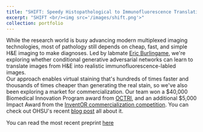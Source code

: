 ```yaml
---
title: "SHIFT: Speedy Histopathological to Immunofluorescence Translation"
excerpt: "SHIFT <br/><img src='/images/shift.png'>"
collection: portfolio
---
```


While the research world is busy advancing modern multiplexed imaging technologies, most of pathology still depends on cheap, fast, and simple H&E imaging to make diagnoses.
Led by labmate [Eric Burlingame](https://eburling.gitlab.io/w/), we're exploring whether conditional generative adversarial networks can learn to translate images from H&E into realistic immunofluorescence-labled images.  
Our approach enables virtual staining that's hundreds of times faster and thousands of times cheaper than generating the real stain, so we've also been exploring a market for commercialization.
Our team won a $40,000 Biomedical Innovation Program award from [OCTRI](https://www.ohsu.edu/octri), and an additional $5,000 Impact Award from the [InventOR commercialization competition](https://www.inventoregon.org/post/ohsu-team-shifting-perspective-on-disease-detection-with-ai).
You can check out OHSU's recent [blog post](https://blogs.ohsu.edu/researchnews/2019/09/19/future-of-digital-pathology-leaps-ahead-with-ai-student-project/) all about it.

You can read the most recent preprint [here](https://www.biorxiv.org/content/10.1101/730309v1)
